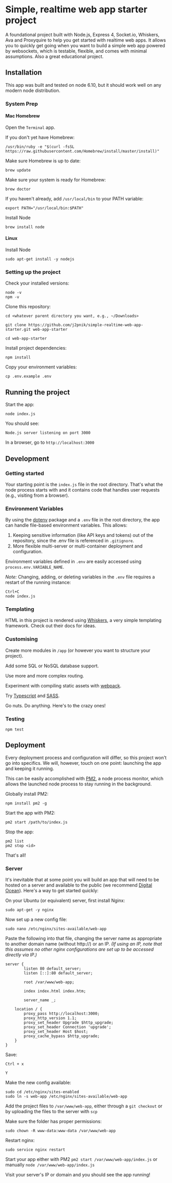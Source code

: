 # Simple, realtime web app starter project
A foundational project built with Node.js, Express 4, Socket.io, Whiskers, Ava and Proxyquire to help you get started with realtime web apps. It allows you to quickly get going when you want to build a simple web app powered by websockets, which is testable, flexible, and comes with minimal assumptions. Also a great educational project.

## Installation

This app was built and tested on node 6.10, but it should work well on any modern node distribution.

### System Prep

#### Mac Homebrew

Open the `Terminal` app.

If you don't yet have Homebrew:

`/usr/bin/ruby -e "$(curl -fsSL https://raw.githubusercontent.com/Homebrew/install/master/install)"`

Make sure Homebrew is up to date:

`brew update`

Make sure your system is ready for Homebrew:

`brew doctor`

If you haven't already, add `/usr/local/bin` to your PATH variable:

`export PATH="/usr/local/bin:$PATH"`

Install Node

`brew install node`

#### Linux

Install Node

`sudo apt-get install -y nodejs`

### Setting up the project

Check your installed versions:

```
node -v
npm -v
```

Clone this repository:

```
cd <whatever parent directory you want, e.g., ~/Downloads>

git clone https://github.com/j2pnik/simple-realtime-web-app-starter.git web-app-starter

cd web-app-starter 
```

Install project dependencies:

`npm install`

Copy your environment variables:

`cp .env.example .env`

## Running the project

Start the app:

`node index.js`

You should see:

```
Node.js server listening on port 3000
```

In a browser, go to `http://localhost:3000`

## Development

### Getting started

Your starting point is the `index.js` file in the root directory. That's what the node process starts with and it contains code that handles user requests (e.g., visiting from a browser).

### Environment Variables

By using the [dotenv](https://github.com/motdotla/dotenv) package and a `.env` file in the root directory, the app can handle file-based environment variables. This allows:

1. Keeping sensitive information (like API keys and tokens) out of the repository, since the .env file is referenced in `.gitignore`.
2. More flexible multi-server or multi-container deployment and configuration.

Environment variables defined in `.env` are easily accessed using `process.env.VARIABLE_NAME`.

*Note:* Changing, adding, or deleting variables in the `.env` file requires a restart of the running instance:

```
Ctrl+C
node index.js
```

### Templating

HTML in this project is rendered using [Whiskers](https://github.com/gsf/whiskers.js), a very simple templating framework. Check out their docs for ideas.

### Customising

Create more modules in `/app` (or however you want to structure your project).

Add some SQL or NoSQL database support.

Use more and more complex routing.

Experiment with compiling static assets with [webpack](https://webpack.js.org/).

Try [Typescript](https://www.typescriptlang.org/) and [SASS](http://sass-lang.com/).

Go nuts. Do anything. Here's to the crazy ones!

### Testing

`npm test`

## Deployment

Every deployment process and configuration will differ, so this project won't go into specifics. We will, however, touch on one point: launching the app and keeping it running.

This can be easily accomplished with [PM2](https://github.com/Unitech/pm2), a node process monitor, which allows the launched node process to stay running in the background.

Globally install PM2:

`npm install pm2 -g` 

Start the app with PM2:

`pm2 start /path/to/index.js`

Stop the app:

```
pm2 list
pm2 stop <id>
```

That's all!

### Server

It's inevitable that at some point you will build an app that will need to be hosted on a server and available to the public (we recommend [Digital Ocean](https://m.do.co/c/ae07fd955cd3)). Here's a way to get started quickly:

On your Ubuntu (or equivalent) server, first install Nginx:

`sudo apt-get -y nginx`

Now set up a new config file:

`sudo nano /etc/nginx/sites-available/web-app`

Paste the following into that file, changing the server name as appropriate to another domain name (without http://) or an IP. _(If using an IP, note that this assumes no other nginx configurations are set up to be accessed directly via IP.)_

```
server {
        listen 80 default_server;
        listen [::]:80 default_server;

        root /var/www/web-app;

        index index.html index.htm;

        server_name _;

    location / {
        proxy_pass http://localhost:3000;
        proxy_http_version 1.1;
        proxy_set_header Upgrade $http_upgrade;
        proxy_set_header Connection 'upgrade';
        proxy_set_header Host $host;
        proxy_cache_bypass $http_upgrade;
    }
}
```

Save:

```
Ctrl + x

Y
```

Make the new config available:

```
sudo cd /etc/nginx/sites-enabled
sudo ln -s web-app /etc/nginx/sites-available/web-app
```

Add the project files to `/var/www/web-app`, either through a `git checkout` or by uploading the files to the server with `scp`

Make sure the folder has proper permissions:

`sudo chown -R www-data:www-data /var/www/web-app`

Restart nginx:

`sudo service nginx restart`

Start your app either with PM2 `pm2 start /var/www/web-app/index.js` or manually `node /var/www/web-app/index.js`

Visit your server's IP or domain and you should see the app running!
